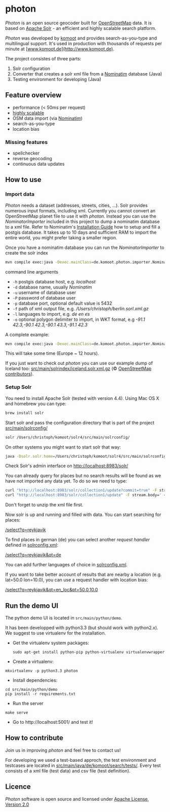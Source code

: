 # photon

_Photon_ is an open source geocoder built for [OpenStreetMap](http://www.osm.org) data. It is based on [Apache Solr](http://lucene.apache.org/solr/) - an efficient and highly scalable search platform.

_Photon_ was developed by [komoot](http://www.komoot.de) and provides search-as-you-type and multilingual support. It's used in production with thousands of requests per minute at
 [www.komoot.de](http://www.komoot.de).

The project consistes of three parts:

1. Solr configuration
2. Converter that creates a solr xml file from a [Nominatim](http://wiki.openstreetmap.org/wiki/Nominatim) database (Java)
3. Testing environment for developing (Java)

## Feature overview
- performance (< 50ms per request)
- [highly scalable](http://lucene.apache.org/solr/features.html)
- OSM data import (via [Nominatim](https://github.com/twain47/Nominatim))
- search-as-you-type
- location bias

### Missing features
- spellchecker
- reverse geocoding
- continuous data updates

## How to use
### Import data
_Photon_ needs a dataset (addresses, streets, cities, ...). Solr provides numerous input formats, including xml. Currently you cannot convert an OpenStreetMap planet file to use it with _photon_. Instead you can use the _NominatorImporter_ included in this project to dump a nominatim database to a xml file. Refer to Nominatim's [Installation Guide](http://wiki.openstreetmap.org/wiki/Nominatim/Installation) how to setup and fill a postgis database. It takes up to 10 days and sufficient RAM to import the entire world, you might prefer taking a smaller region.

Once you have a nominatim database you can run the _NominatorImporter_ to create the solr index

```bash
mvn compile exec:java -Dexec.mainClass=de.komoot.photon.importer.NominatimImporter -Dexec.args="...args..."
```

command line arguments

 - ```-h``` postgis database host, e.g. _localhost_
 - ```-d``` database name, usually _Nominatim_
 - ```-u``` username of database user
 - ```-P``` password of database user
 - ```-p``` database port, optional default value is 5432
 - ```-f``` path of xml output file, e.g. _/Users/christoph/berlin.sorl.xml.gz_
 - ```-l``` languages to import, e.g. _de en es_
 - ```-o``` optional polygon delimiter to import, in WKT format, e.g _-91.1 42.3,-90.1 42.3,-90.1 43.3,-91.1 42.3_

A complete example:

```bash
mvn compile exec:java -Dexec.mainClass=de.komoot.photon.importer.NominatimImporter -Dexec.args="-h localhost -d nominatim_island -u christoph -P christoph -f /Users/christoph/iceland.solr.xml.gz -l en de es" > /home/christoph/island_import.log
```

This will take some time (Europe ~ 12 hours).

If you just want to check out _photon_ you can use our example dump of Iceland too: [src/main/solrindex/iceland.solr.xml.gz](src/main/solrindex/iceland.solr.xml.gz) (©&nbsp;[OpenStreetMap contributors](http://www.openstreetmap.org/copyright)).

### Setup Solr
You need to install Apache Solr (tested with version 4.4). Using Mac OS X and homebrew you can type:

```bash
brew install solr
```

Start solr and pass the configuration directory that is part of the project [src/main/solrconfig/](src/main/solrconfig/)

```bash
solr /Users/christoph/komoot/solr4/src/main/solrconfig/
```

On other systems you might want to start solr that way:

```bash
java -Dsolr.solr.home=/Users/christoph/komoot/solr4/src/main/solrconfig/ -jar start.jar
```

Check Solr's admin interface on [http://localhost:8983/solr/](http://localhost:8983/solr/)

You can already query for places but no search results will be found as we have not imported any data yet. To do so we need to type:

```bash
curl "http://localhost:8983/solr/collection1/update?commit=true" -F stream.file=/Users/christoph/iceland.solr.xml
curl "http://localhost:8983/solr/collection1/update" -F stream.body=' <optimize />'
```

Don't forget to unzip the xml file first.

Now solr is up and running and filled with data. You can start searching for places:

[/select?q=reykjavik](http://localhost:8983/solr/collection1/select?q=reykjavik&wt=json&indent=true)

To find places in german (de) you can select another _request handler_ defined in [solrconfig.xml](/src/main/solrconfig/collection1/conf/solrconfig.xml?source=c):

[/select?q=reykjavik&qt=de](http://localhost:8983/solr/collection1/select?q=reykjavik&wt=json&indent=true&qt=de)

You can add further languages of choice in [solrconfig.xml](/src/main/solrconfig/collection1/conf/solrconfig.xml?source=c).

If you want to take better account of results that are nearby a location (e.g. lat=50.0 lon=10.0), you can use a request handler with location bias:

[/select?q=reykjavik&qt=en_loc&pt=50.0,10.0](http://localhost:8983/solr/collection1/select?q=reykjavik&wt=json&indent=true&qt=en_loc&pt=50.0,10.0)


## Run the demo UI

The python demo UI is located in `src/main/python/demo`.

It has been developped with python3.3 (but should work with python2.x). We suggest to use virtualenv for the installation.

* Get the virtualenv system packages:
  ```
  sudo apt-get install python-pip python-virtualenv virtualenvwrapper
  ```
* Create a virtualenv:
 ```
 mkvirtualenv -p python3.3 photon
 ```
* Install dependencies:
 ```
 cd src/main/python/demo
 pip install -r requirements.txt
 ```
* Run the server
 ```
 make serve
 ```
* Go to http://localhost:5001/ and test it!

## How to contribute

Join us in improving _photon_ and feel free to contact us!

For developing we used a test-based approch, the test environment and testcases are located in [src/main/java/de/komoot/search/tests/](src/main/java/de/komoot/search/tests/). Every test consists of a xml file (test data) and csv file (test definition).

## Licence
_Photon_ software is open source and licensed under [Apache License, Version 2.0](http://opensource.org/licenses/Apache-2.0)
